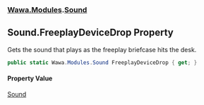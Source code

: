 ### [Wawa.Modules](Wawa.Modules.md 'Wawa.Modules').[Sound](Sound.md 'Wawa.Modules.Sound')

## Sound.FreeplayDeviceDrop Property

Gets the sound that plays as the freeplay briefcase hits the desk.

```csharp
public static Wawa.Modules.Sound FreeplayDeviceDrop { get; }
```

#### Property Value
[Sound](Sound.md 'Wawa.Modules.Sound')